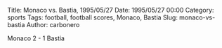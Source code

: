 Title: Monaco vs. Bastia, 1995/05/27
Date: 1995/05/27 00:00
Category: sports
Tags: football, football scores, Monaco, Bastia
Slug: monaco-vs-bastia
Author: carbonero


Monaco 2 - 1 Bastia

